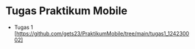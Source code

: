 # Tugas Praktikum Mobile

- Tugas 1 [https://github.com/gets23/PraktikumMobile/tree/main/tugas1_124230002]
